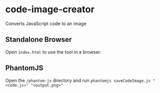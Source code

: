 # code-image-creator
Converts JavaScript code to an image

## Standalone Browser
Open `index.html` to use the tool in a browser.

## PhantomJS
Open the `/phantom-js` directory and run `phantomjs saveCodeImage.js "<code.js>" "<output.png>"`
